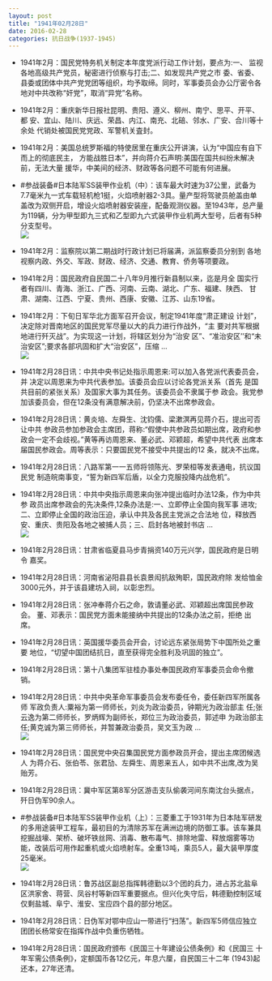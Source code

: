 ```yaml
---
layout: post
title: "1941年02月28日"
date: 2016-02-28
categories: 抗日战争(1937-1945)
---
```


<meta name="referrer" content="no-referrer" />

- 1941年2月：国民党特务机关制定本年度党派行动工作计划，要点为:一、 监视各地高级共产党员，秘密进行侦察与打击;二、如发现共产党之市 委、省委、县委或团体中共产党党团等组织，均予取缔。同时，军事委员会办公厅密令各地对中共改称“奸党”，取消“异党”名称。 

- 1941年2月：重庆新华日报社昆明、贵阳、遵义、柳州、南宁、思平、开平、都 安、宜山、陆川、庆远、荣昌、内江、南充、北碚、邻水、广安、合川等十余处 代销处被国民党党政、军警机关査封。 

- 1941年2月：美国总统罗斯福的特使居里在重庆公开讲演，认为“中国应有自下而上的彻底民主， 方能战胜日本”，并向蒋介石声明:美国在国共纠纷未解决前，无法大量 援华，中美间的经济、财政等各问题不可能有何进展。 

- #参战装备#日本陆军SS装甲作业机（中）：该车最大时速为37公里，武备为7.7毫米九一式车载轻机枪1挺，火焰喷射器2-3具。量产型将驾驶员舱盖由单盖改为双侧开启，增设火焰喷射器安装座，配备观测仪器。至1943年，总产量为119辆，分为甲型即九三式和乙型即九六式装甲作业机两大型号，后者有5种分支型号。 <br/><img src="https://ww3.sinaimg.cn/large/aca367d8jw1f1fz5d5jmqj20bc0hzdj3.jpg" />

- 1941年2月：监察院以第二期战时行政计划已将届满，派监察委员分别到 各地视察内政、外交、军政、财政、经济、交通、教育、侨务等项要政。 

- 1941年2月：国民政府自民国二十八年9月推行新县制以来，迄是月全 国实行者有四川、青海、浙江、广西、河南、云南、湖北、广东、福建、陕西、 甘肃、湖南、江西、宁夏、贵州、西康、安徽、江苏、山东19省。 

- 1941年2月：下旬日军华北方面军召开会议，制定1941年度“肃正建设 计划”，决定除对晋南地区的国民党军尽量以大的兵力进行作战外，“主 要对共军根据地进行歼灭战”。为实现这一计划，将辖区划分为“治安 区”、“准治安区’’和“未治安区”;要求各部巩固和扩大“治安区”，压缩 ... <br/><img src="https://ww4.sinaimg.cn/large/aca367d8jw1f1fty6bii4j20c809075c.jpg" />

- 1941年2月28日讯：中共中央书记处指示周恩来:可以加入各党派代表委员会，并 决定以周恩来为中共代表参加。该委员会应以讨论各党派关系（首先 是国共目前的紧张关系）及国家大事为其任务。该委员会不隶属于参 政会。我党参加该委员会，但在12条没有满意解决前，仍坚决不出席参政会。 

- 1941年2月28日讯：黄炎培、左舜生、沈钧儒、梁漱溟再见蒋介石，提出可否让中共 参政员参加参政会主席团，蒋称:“假使中共参政员如期出席，政府和参 政会一定不会歧视。”黄等再访周恩来、董必武、邓颖超，希望中共代表 出席本届国民参政会。周等表示：只要国民党不接受中共提出的12 条，就决不出席。 

- 1941年2月28日讯：八路军第一一五师将领陈光、罗荣桓等发表通电，抗议国民党 制造皖南事变，“誓为新四军后盾，以全力克服投降内战危机”。 

- 1941年2月28日讯：中共中央指示周恩来向张冲提出临时办法12条，作为中共参 政员出席参政会的先决条件,12条办法是:一、立即停止全国向我军事 进攻;二、立即停止全国的政治压迫，承认中共及各民主党派之合法地 位，释放西安、重庆、贵阳及各地之被捕人员；三、启封各地被封书店 ... <br/><img src="https://ww4.sinaimg.cn/large/aca367d8jw1f1fav9zit4j20c80gsacn.jpg" />

- 1941年2月28日讯：甘肃省临夏县马步青捐资140万元兴学，国民政府是日明令 嘉奖。 

- 1941年2月28日讯：河南省泌阳县县长袁景闳抗敌殉职，国民政府除 发给恤金3000元外，并于该县建坊入祠，以彰忠烈。 

- 1941年2月28日讯：张冲奉蒋介石之命，敦请董必武、邓颖超出席国民参政会。 董、邓表示：国民党方面未能接纳中共提出的12条办法之前，拒绝 出席。 

- 1941年2月28日讯：英国援华委员会开会，讨论远东紧张局势下中国所处之重要 地位，“切望中国团结抗日，直至获得完全胜利及巩固的独立”。 

- 1941年2月28日讯：第十八集团军驻桂办事处奉国民政府军事委员会命令撤销。 

- 1941年2月28日讯：中共中央革命军事委员会发布委任令，委任新四军所属各师 军政负责人:粟裕为第一师师长，刘炎为政治委员，钟期光为政治部主  任;张云逸为第二师师长，罗炳辉为副师长，郑位三为政治委员，郭述申 为政治部主任;黄克诚为第三师师长，并暂兼政治委员，吴文玉为政 ... <br/><img src="https://ww1.sinaimg.cn/large/aca367d8jw1f1f0gyh5lej20c80bxtae.jpg" />

- 1941年2月28日讯：国民党中央召集国民党方面参政员开会，提出主席团候选人 为蒋介石、张伯苓、张君劢、左舜生、周恩来五人，如中共不出席,改为吴 贻芳。 

- 1941年2月28日讯：冀中军区第8军分区游击支队偷袭河间东南沈台头据点，歼日伪军90余人。 

- #参战装备#日本陆军SS装甲作业机（上）：三菱重工于1931年为日本陆军研发的多用途装甲工程车，最初目的为清除苏军在满洲边境的防御工事。该车兼具挖掘战壕、架桥、破坏铁丝网、消毒、散布毒气、排除地雷、释放烟雾等功能，改装后可用作起重机或火焰喷射车。全重13吨，乘员5人，最大装甲厚度25毫米。 <br/><img src="https://ww3.sinaimg.cn/large/aca367d8jw1f1etj6gg6qj20bc0f840x.jpg" />

- 1941年2月28日讯：鲁苏战区副总指挥韩德勤以3个团的兵力，进占苏北盐阜区洪家舍、蒋营、凤谷村等新四军重要据点。但兴化失守后，韩德勤控制区域仅剩盐城、阜宁、淮安、宝应四个县的部分地区。 

- 1941年2月28日讯：日伪军对鄂中应山一带进行“扫荡”。新四军5师信应独立团团长杨常安在指挥作战中负重伤牺牲。 

- 1941年2月28日讯：国民政府颁布《民国三十年建设公债条例》和《民国三 十年军需公债条例》，定额国币各12亿元，年息六厘，自民国三十二年 (1943)起还本，27年还清。 


